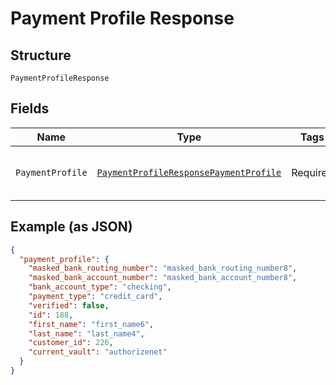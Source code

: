 
# Payment Profile Response

## Structure

`PaymentProfileResponse`

## Fields

| Name | Type | Tags | Description |
|  --- | --- | --- | --- |
| `PaymentProfile` | [`PaymentProfileResponsePaymentProfile`](../../doc/models/containers/payment-profile-response-payment-profile.md) | Required | This is a container for one-of cases. |

## Example (as JSON)

```json
{
  "payment_profile": {
    "masked_bank_routing_number": "masked_bank_routing_number8",
    "masked_bank_account_number": "masked_bank_account_number8",
    "bank_account_type": "checking",
    "payment_type": "credit_card",
    "verified": false,
    "id": 188,
    "first_name": "first_name6",
    "last_name": "last_name4",
    "customer_id": 226,
    "current_vault": "authorizenet"
  }
}
```

